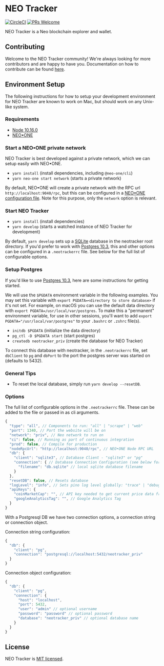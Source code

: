 # NEO Tracker

[![CircleCI](https://circleci.com/gh/neotracker/neotracker.svg?style=shield)](https://circleci.com/gh/neotracker/neotracker) [![PRs Welcome](https://img.shields.io/badge/PRs-welcome-brightgreen.svg)](.github/CONTRIBUTING.md)

NEO Tracker is a Neo blockchain explorer and wallet.

## Contributing

Welcome to the NEO Tracker community! We're always looking for more contributors and are happy to have you. Documentation on how to contribute can be found [here](.github/CONTRIBUTING.md).

## Environment Setup

The following instructions for how to setup your development environment for NEO Tracker are known to work on Mac, but should work on any Unix-like system.

### Requirements

- [Node 10.16.0](https://github.com/creationix/nvm)
- [NEO•ONE](https://neo-one.io/)

### Start a NEO•ONE private network

NEO Tracker is best developed against a private network, which we can setup easily with NEO•ONE.

- `yarn install` (install dependencies, including `@neo-one/cli`)
- `yarn neo-one start network` (starts a private network)

By default, NEO•ONE will create a private network with the RPC url `http://localhost:9040/rpc`, but this can be configured in a [NEO•ONE configuration file](https://neo-one.io/docs/config-options). Note for this purpose, only the `network` option is relevant.

### Start NEO Tracker

- `yarn install` (install dependencies)
- `yarn develop` (starts a watched instance of NEO Tracker for development)

By default, `yarn develop` sets up a [SQLite](https://www.sqlite.org/index.html) database in the neotracker root directory. If you'd prefer to work with [Postgres 10.3](https://www.postgresql.org/download/), this and other options can be configured in a `.neotrackerrc` file. See below for the full list of configurable options.

### Setup Postgres

If you'd like to use [Postgres 10.3](https://www.postgresql.org/download/), here are some instructions for getting started.

We will use the `$PGDATA` environment variable in the following examples. You may set this variable with `export PGDATA=<directory to store database>` if it's not set. For example, on macOS you can use the default data directory with `export PGDATA=/usr/local/var/postgres`.
To make this a "permanent" environment variable, for use in other sessions, you'll want to add `export PGDATA="/usr/local/var/postgres"` to your `.bashrc` or `.zshrc` file(s).

- `initdb $PGDATA` (initialize the data directory)
- `pg_ctl -D $PGDATA start` (start postgres)
- `createdb neotracker_priv` (create the database for NEO Tracker)

To connect this database with neotracker, in the `.neotrackerrc` file, set `dbClient` to `pg` and `dbPort` to the port the postgres server was started on (defaults to 5432).

### General Tips

- To reset the local database, simply run `yarn develop --resetDB`.

### Options

The full list of configurable options in the `.neotrackerrc` file. These can be added to the file or passed in as cli arguments.

```js
{
  "type": "all", // Components to run: "all" | "scrape" | "web"
  "port": 1340, // Port the website will be on
  "network": "priv", // Neo network to run on
  "ci": false, // Running as part of continuous integration
  "prod": false, // Compile for production
  "nodeRpcUrl": "http://localhost:9040/rpc", // NEO•ONE Node RPC URL
  "db": {
    "client": "sqlite3", // Database Client - "sqlite3" or "pg"
    "connection": { // Database Connection Configuration (see below for postgres example)
      "filename": "db.sqlite" // local sqlite database filename
    }
  },
  "resetDB": false, // Resets database
  "logLevel": "info", // Sets pino log level globally: "trace" | "debug" | "info" | "warn" | "error" | "fatal" | "silent"
  "apiKeys": {
    "coinMarketCap": "", // API key needed to get current price data from CoinMarketCap. You must supply your own key to make this feature work
    "googleAnalyticsTag": "", // Google Analytics Tag
  }
}
```

With a Postgresql DB we have two connection options, a connection string or connection object.

Connection string configuration:

```js
{
  "db": {
    "client": "pg",
    "connection": "postgresql://localhost:5432/neotracker_priv"
  }
}
```

Connection object configuration:

```js
{
  "db": {
    "client": "pg",
    "connection": {
      "host": "localhost",
      "port": 5432,
      "user": "admin" // optional username
      "password": "password" // optional password
      "database": "neotracker_priv" // optional database name
    }
  }
}
```

## License

NEO Tracker is [MIT licensed](./LICENSE).
